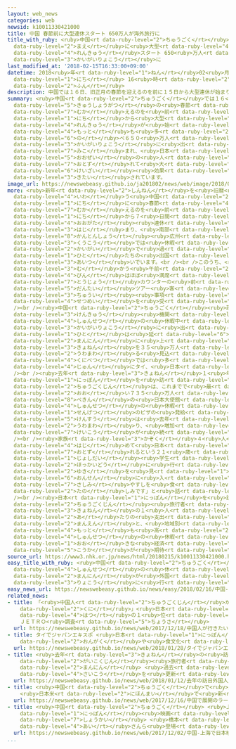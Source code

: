 ```yaml
---
layout: web_news
categories: web
newsid: k10011330421000
title: 中国 春節前に大型連休スタート 650万人が海外旅行に
title_with_ruby: <ruby>中国<rt data-ruby-level="2">ちゅうごく</rt></ruby> <ruby>春節<rt data-ruby-level="4">しゅんせつ</rt></ruby><ruby>前<rt
  data-ruby-level="2">まえ</rt></ruby>に<ruby>大型<rt data-ruby-level="4">おおがた</rt></ruby><ruby>連休<rt
  data-ruby-level="4">れんきゅう</rt></ruby>スタート 650<ruby>万人<rt data-ruby-level="2">まんにん</rt></ruby>が<ruby>海外旅行<rt
  data-ruby-level="3">かいがいりょこう</rt></ruby>に
last_modified_at: '2018-02-15T16:33:00+09:00'
datetime: 2018<ruby>年<rt data-ruby-level="1">ねん</rt></ruby>02<ruby>月<rt data-ruby-level="1">がつ</rt></ruby>15<ruby>日<rt
  data-ruby-level="1">にち</rt></ruby> 16<ruby>時<rt data-ruby-level="2">じ</rt></ruby>33<ruby>分<rt
  data-ruby-level="2">ふん</rt></ruby>
description: 中国では１６日、旧正月の春節を迎えるのを前に１５日から大型連休が始まり、これまでで最も多い延べ６５０万人が海外旅行に出かけると見込まれ、日本にも大勢の人が訪れて大きな経済効果が期待されています。
summary: <ruby>中国<rt data-ruby-level="2">ちゅうごく</rt></ruby>では１６<ruby>日<rt data-ruby-level="1">にち</rt></ruby>、<ruby>旧正月<rt
  data-ruby-level="5">きゅうしょうがつ</rt></ruby>の<ruby>春節<rt data-ruby-level="4">しゅんせつ</rt></ruby>を<ruby>迎<rt
  data-ruby-level="7">むか</rt></ruby>えるのを<ruby>前<rt data-ruby-level="2">まえ</rt></ruby>に１５<ruby>日<rt
  data-ruby-level="1">にち</rt></ruby>から<ruby>大型<rt data-ruby-level="4">おおがた</rt></ruby><ruby>連休<rt
  data-ruby-level="4">れんきゅう</rt></ruby>が<ruby>始<rt data-ruby-level="3">はじ</rt></ruby>まり、これまでで<ruby>最<rt
  data-ruby-level="4">もっと</rt></ruby>も<ruby>多<rt data-ruby-level="2">おお</rt></ruby>い<ruby>延<rt
  data-ruby-level="6">の</rt></ruby>べ６５０<ruby>万人<rt data-ruby-level="2">まんにん</rt></ruby>が<ruby>海外旅行<rt
  data-ruby-level="3">かいがいりょこう</rt></ruby>に<ruby>出<rt data-ruby-level="1">で</rt></ruby>かけると<ruby>見込<rt
  data-ruby-level="7">みこ</rt></ruby>まれ、<ruby>日本<rt data-ruby-level="1">にっぽん</rt></ruby>にも<ruby>大勢<rt
  data-ruby-level="5">おおぜい</rt></ruby>の<ruby>人<rt data-ruby-level="1">ひと</rt></ruby>が<ruby>訪<rt
  data-ruby-level="7">おとず</rt></ruby>れて<ruby>大<rt data-ruby-level="1">おお</rt></ruby>きな<ruby>経済<rt
  data-ruby-level="6">けいざい</rt></ruby><ruby>効果<rt data-ruby-level="5">こうか</rt></ruby>が<ruby>期待<rt
  data-ruby-level="3">きたい</rt></ruby>されています。
image_url: https://newswebeasy.github.io/ja201802/news/web/image/2018/02/15/K10011330421_1802151637_1802151638_01_02.jpg
more: <ruby>新年<rt data-ruby-level="2">しんねん</rt></ruby>を<ruby>旧暦<rt data-ruby-level="7">きゅうれき</rt></ruby>で<ruby>祝<rt
  data-ruby-level="4">いわ</rt></ruby>う<ruby>中国<rt data-ruby-level="2">ちゅうごく</rt></ruby>では、１６<ruby>日<rt
  data-ruby-level="1">にち</rt></ruby>に<ruby>春節<rt data-ruby-level="4">しゅんせつ</rt></ruby>を<ruby>迎<rt
  data-ruby-level="7">むか</rt></ruby>えるのを<ruby>前<rt data-ruby-level="2">まえ</rt></ruby>に、１５<ruby>日<rt
  data-ruby-level="1">にち</rt></ruby>から７<ruby>日間<rt data-ruby-level="2">にちかん</rt></ruby>の<ruby>大型<rt
  data-ruby-level="4">おおがた</rt></ruby><ruby>連休<rt data-ruby-level="4">れんきゅう</rt></ruby>が<ruby>始<rt
  data-ruby-level="3">はじ</rt></ruby>まり、<ruby>南部<rt data-ruby-level="3">なんぶ</rt></ruby>の<ruby>広東省<rt
  data-ruby-level="8">かんとんしょう</rt></ruby><ruby>広州<rt data-ruby-level="3">こうしゅう</rt></ruby>の<ruby>空港<rt
  data-ruby-level="3">くうこう</rt></ruby>では<ruby>休暇<rt data-ruby-level="7">きゅうか</rt></ruby>を<ruby>海外<rt
  data-ruby-level="2">かいがい</rt></ruby>で<ruby>過<rt data-ruby-level="5">す</rt></ruby>ごす<ruby>人<rt
  data-ruby-level="1">ひと</rt></ruby>たちの<ruby>出国<rt data-ruby-level="2">しゅっこく</rt></ruby>が<ruby>相次<rt
  data-ruby-level="3">あいつ</rt></ruby>いでいます。<br /><br />このうち、<ruby>日本<rt data-ruby-level="1">にっぽん</rt></ruby>に<ruby>向<rt
  data-ruby-level="3">む</rt></ruby>かう<ruby>午前<rt data-ruby-level="2">ごぜん</rt></ruby>の<ruby>便<rt
  data-ruby-level="4">びん</rt></ruby>はほぼ<ruby>満席<rt data-ruby-level="4">まんせき</rt></ruby>で、<ruby>搭乗<rt
  data-ruby-level="7">とうじょう</rt></ruby>カウンターの<ruby>前<rt data-ruby-level="2">まえ</rt></ruby>では、<ruby>団体<rt
  data-ruby-level="5">だんたい</rt></ruby>ツアー<ruby>客<rt data-ruby-level="3">きゃく</rt></ruby>がガイドから<ruby>注意<rt
  data-ruby-level="3">ちゅうい</rt></ruby><ruby>事項<rt data-ruby-level="7">じこう</rt></ruby>について<ruby>説明<rt
  data-ruby-level="4">せつめい</rt></ruby>を<ruby>受<rt data-ruby-level="3">う</rt></ruby>けていました。<br
  /><br /><ruby>中国<rt data-ruby-level="2">ちゅうごく</rt></ruby><ruby>政府<rt data-ruby-level="5">せいふ</rt></ruby>の<ruby>研究<rt
  data-ruby-level="3">けんきゅう</rt></ruby><ruby>機関<rt data-ruby-level="4">きかん</rt></ruby>などによりますと、<ruby>春節<rt
  data-ruby-level="4">しゅんせつ</rt></ruby>の<ruby>休暇中<rt data-ruby-level="7">きゅうかちゅう</rt></ruby>に<ruby>海外旅行<rt
  data-ruby-level="3">かいがいりょこう</rt></ruby>に<ruby>出<rt data-ruby-level="1">で</rt></ruby>かける<ruby>人<rt
  data-ruby-level="1">ひと</rt></ruby>は<ruby>延<rt data-ruby-level="6">の</rt></ruby>べ６５０<ruby>万人<rt
  data-ruby-level="2">まんにん</rt></ruby>に<ruby>上<rt data-ruby-level="1">のぼ</rt></ruby>り、<ruby>去年<rt
  data-ruby-level="3">きょねん</rt></ruby>を３５<ruby>万人<rt data-ruby-level="2">まんにん</rt></ruby><ruby>上回<rt
  data-ruby-level="2">うわまわ</rt></ruby>る<ruby>見込<rt data-ruby-level="7">みこ</rt></ruby>みで、<ruby>国別<rt
  data-ruby-level="4">くにべつ</rt></ruby>では<ruby>多<rt data-ruby-level="2">おお</rt></ruby>い<ruby>順<rt
  data-ruby-level="4">じゅん</rt></ruby>にタイ、<ruby>日本<rt data-ruby-level="1">にっぽん</rt></ruby>、シンガポールなどとなっています。<br
  /><br /><ruby>去年<rt data-ruby-level="3">きょねん</rt></ruby>１<ruby>年間<rt data-ruby-level="2">ねんかん</rt></ruby>に<ruby>日本<rt
  data-ruby-level="1">にっぽん</rt></ruby>を<ruby>訪<rt data-ruby-level="7">おとず</rt></ruby>れた<ruby>中国人<rt
  data-ruby-level="2">ちゅうごくじん</rt></ruby>は、これまでで<ruby>最<rt data-ruby-level="4">もっと</rt></ruby>も<ruby>多<rt
  data-ruby-level="2">おお</rt></ruby>い７３５<ruby>万人<rt data-ruby-level="2">まんにん</rt></ruby>で、<ruby>北京<rt
  data-ruby-level="8">ぺきん</rt></ruby>の<ruby>日本大使館<rt data-ruby-level="3">にほんたいしかん</rt></ruby>によりますと、<ruby>春節<rt
  data-ruby-level="4">しゅんせつ</rt></ruby>の<ruby>休暇<rt data-ruby-level="7">きゅうか</rt></ruby>にあわせた<ruby>先月<rt
  data-ruby-level="1">せんげつ</rt></ruby>のビザの<ruby>発給<rt data-ruby-level="4">はっきゅう</rt></ruby><ruby>件数<rt
  data-ruby-level="5">けんすう</rt></ruby>は<ruby>去年<rt data-ruby-level="3">きょねん</rt></ruby>を<ruby>上回<rt
  data-ruby-level="2">うわまわ</rt></ruby>り、<ruby>増加<rt data-ruby-level="5">ぞうか</rt></ruby><ruby>傾向<rt
  data-ruby-level="7">けいこう</rt></ruby>が<ruby>続<rt data-ruby-level="4">つづ</rt></ruby>いています。<br
  /><br /><ruby>家族<rt data-ruby-level="3">かぞく</rt></ruby>４<ruby>人<rt data-ruby-level="1">にん</rt></ruby>で、<ruby>初<rt
  data-ruby-level="4">はじ</rt></ruby>めて<ruby>日本<rt data-ruby-level="1">にっぽん</rt></ruby>を<ruby>訪<rt
  data-ruby-level="7">おとず</rt></ruby>れるという２１<ruby>歳<rt data-ruby-level="7">さい</rt></ruby>の<ruby>女子大<rt
  data-ruby-level="1">じょしだい</rt></ruby><ruby>学生<rt data-ruby-level="1">がくせい</rt></ruby>は「<ruby>北海道<rt
  data-ruby-level="2">ほっかいどう</rt></ruby>に<ruby>行<rt data-ruby-level="2">い</rt></ruby>きます。<ruby>雪<rt
  data-ruby-level="2">ゆき</rt></ruby>を<ruby>見<rt data-ruby-level="1">み</rt></ruby>たり<ruby>温泉<rt
  data-ruby-level="6">おんせん</rt></ruby>に<ruby>入<rt data-ruby-level="1">はい</rt></ruby>ったり、<ruby>刺身<rt
  data-ruby-level="7">さしみ</rt></ruby>やすしを<ruby>食<rt data-ruby-level="2">た</rt></ruby>べるのが<ruby>楽<rt
  data-ruby-level="2">たの</rt></ruby>しみです」と<ruby>話<rt data-ruby-level="2">はな</rt></ruby>していました。<br
  /><br /><ruby>日本<rt data-ruby-level="1">にっぽん</rt></ruby>を<ruby>訪<rt data-ruby-level="7">おとず</rt></ruby>れる<ruby>中国人<rt
  data-ruby-level="2">ちゅうごくじん</rt></ruby><ruby>旅行者<rt data-ruby-level="3">りょこうしゃ</rt></ruby>の<ruby>去年<rt
  data-ruby-level="3">きょねん</rt></ruby>の１<ruby>人<rt data-ruby-level="1">にん</rt></ruby><ruby>当<rt
  data-ruby-level="2">あ</rt></ruby>たりの<ruby>支出<rt data-ruby-level="5">ししゅつ</rt></ruby>は２３<ruby>万円<rt
  data-ruby-level="2">まんえん</rt></ruby>と、<ruby>地域別<rt data-ruby-level="6">ちいきべつ</rt></ruby>では<ruby>最<rt
  data-ruby-level="4">もっと</rt></ruby>も<ruby>高<rt data-ruby-level="2">たか</rt></ruby>く、ことしの<ruby>春節<rt
  data-ruby-level="4">しゅんせつ</rt></ruby>の<ruby>休暇<rt data-ruby-level="7">きゅうか</rt></ruby>も<ruby>大<rt
  data-ruby-level="1">おお</rt></ruby>きな<ruby>経済<rt data-ruby-level="6">けいざい</rt></ruby><ruby>効果<rt
  data-ruby-level="5">こうか</rt></ruby>が<ruby>期待<rt data-ruby-level="3">きたい</rt></ruby>されています。
source_url: https://www3.nhk.or.jp/news/html/20180215/k10011330421000.html
easy_title_with_ruby: <ruby>中国<rt data-ruby-level="2">ちゅうごく</rt></ruby> <ruby>春節<rt
  data-ruby-level="4">しゅんせつ</rt></ruby>の<ruby>休<rt data-ruby-level="1">やす</rt></ruby>みに６５０<ruby>万人<rt
  data-ruby-level="2">まんにん</rt></ruby>が<ruby>外国<rt data-ruby-level="2">がいこく</rt></ruby><ruby>旅行<rt
  data-ruby-level="3">りょこう</rt></ruby>に<ruby>行<rt data-ruby-level="2">い</rt></ruby>く
easy_news_url: https://newswebeasy.github.io/news/easy/2018/02/16/中国-春節の休みに650万人が外国旅行に行く
related_news:
- title: 「<ruby>中国人<rt data-ruby-level="2">ちゅうごくじん</rt></ruby>が<ruby>行<rt data-ruby-level="2">い</rt></ruby>きたい<ruby>国<rt
    data-ruby-level="2">くに</rt></ruby>」<ruby>日本<rt data-ruby-level="1">にっぽん</rt></ruby>が<ruby>初<rt
    data-ruby-level="4">はつ</rt></ruby>の１<ruby>位<rt data-ruby-level="4">い</rt></ruby>に
    ＪＥＴＲＯ<ruby>調査<rt data-ruby-level="5">ちょうさ</rt></ruby>
  url: https://newswebeasy.github.io/news/web/2017/12/18/中国人が行きたい国日本が初の1位に-JETRO調査
- title: タイでジャパンエキスポ <ruby>日本<rt data-ruby-level="1">にっぽん</rt></ruby>の<ruby>音楽<rt
    data-ruby-level="2">おんがく</rt></ruby>や<ruby>食文化<rt data-ruby-level="3">しょくぶんか</rt></ruby>ＰＲ
  url: https://newswebeasy.github.io/news/web/2018/01/28/タイでジャパンエキスポ-日本の音楽や食文化PR
- title: <ruby>去年<rt data-ruby-level="3">きょねん</rt></ruby>の<ruby>訪日<rt data-ruby-level="6">ほうにち</rt></ruby><ruby>外国人<rt
    data-ruby-level="2">がいこくじん</rt></ruby><ruby>旅行者<rt data-ruby-level="3">りょこうしゃ</rt></ruby>は２８６９<ruby>万人<rt
    data-ruby-level="2">まんにん</rt></ruby> <ruby>過去<rt data-ruby-level="5">かこ</rt></ruby><ruby>最高<rt
    data-ruby-level="4">さいこう</rt></ruby>を<ruby>更新<rt data-ruby-level="7">こうしん</rt></ruby>
  url: https://newswebeasy.github.io/news/web/2018/01/12/去年の訪日外国人旅行者は2869万人-過去最高を更新
- title: <ruby>中国<rt data-ruby-level="2">ちゅうごく</rt></ruby>で<ruby>展開<rt data-ruby-level="6">てんかい</rt></ruby>のラーメンチェーン
    <ruby>日本米<rt data-ruby-level="2">にほんまい</rt></ruby>で<ruby>新<rt data-ruby-level="2">しん</rt></ruby>メニュー
  url: https://newswebeasy.github.io/news/web/2017/12/16/中国で展開のラーメンチェーン-日本米で新メニュー
- title: <ruby>中国<rt data-ruby-level="2">ちゅうごく</rt></ruby> <ruby>上海<rt data-ruby-level="8">しゃんはい</rt></ruby>で<ruby>日本<rt
    data-ruby-level="1">にっぽん</rt></ruby><ruby>映画<rt data-ruby-level="6">えいが</rt></ruby><ruby>紹介<rt
    data-ruby-level="7">しょうかい</rt></ruby> <ruby>橋本<rt data-ruby-level="3">はしもと</rt></ruby><ruby>愛<rt
    data-ruby-level="4">あい</rt></ruby>さんら<ruby>登場<rt data-ruby-level="3">とうじょう</rt></ruby>
  url: https://newswebeasy.github.io/news/web/2017/12/02/中国-上海で日本映画紹介-橋本愛さんら登場
...
```

